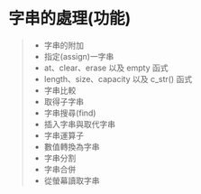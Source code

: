 # 字串的處理(功能)
>* 字串的附加
>* 指定(assign)一字串
>* at、clear、erase 以及 empty 函式
>* length、size、capacity 以及 c_str() 函式
>* 字串比較
>* 取得子字串
>* 字串搜尋(find)
>* 插入字串與取代字串
>* 字串運算子
>* 數值轉換為字串
>* 字串分割
>* 字串合併
>* 從螢幕讀取字串
